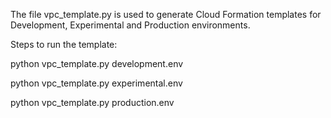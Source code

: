 The file vpc_template.py is used to generate Cloud Formation templates for Development, Experimental and Production environments.

Steps to run the template:

python vpc_template.py development.env

python vpc_template.py experimental.env

python vpc_template.py production.env
